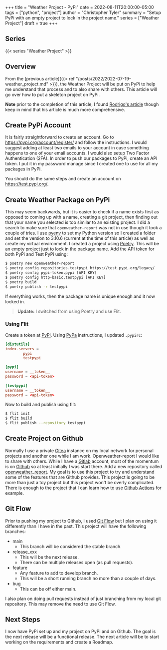 +++
title = "Weather Project - PyPi"
date = 2022-08-11T20:00:00-05:00
tags = ["python", "project"]
author = "Christopher Tyler"
summary = "Setup PyPi with an empty project to lock in the project name."
series = ["Weather Project"]
draft = true
+++

## Series

{{< series "Weather Project" >}}


## Overview

From the [previous article]({{< ref "/posts/2022/2022-07-19-weather_project.md" >}}),
the Weather Project will be put on PyPi to help me understand that process and
to also share with others.
This article will go over how to put a skeleton project on PyPi.

**Note** prior to the completion of this article, I found 
[Rodrigo's article](https://mathspp.com/blog/how-to-create-a-python-package-in-2022)
though keep in mind that his article is much more comprehensive.

## Create PyPi Account

It is fairly straightforward to create an account.
Go to https://pypi.org/account/register/ and follow the instructions.
I would suggest adding at least two emails to your account in case something
happens to one of your email accounts.
I would also setup Two Factor Authentication (2FA).
In order to push our packages to PyPi, create an API token.
I put it in my password manage since I created one to use for all my packages
in PyPi.

You should do the same steps and create an account on https://test.pypi.org/.

## Create Weather Package on PyPi

This may seem backwards, but it is easier to check if a name exists first as
opposed to coming up with a name, creating a git project, then finding out that
your name you selected is too similar to an existing project.
I did a search to make sure that `openweather-report` was not in use though it
took a couple of tries.
I use [pyenv](https://github.com/pyenv/pyenv) to set my Python version so I
created a folder and set the version to 3.10.6 (current at the time of this
article) as well as create my virtual environment.
I created a project using [Poetry](https://www.python-poetry.org/).
This will be an empty project just to lock in the package name.
Add the API token for both PyPi and Test PyPi using:

```bash
$ poetry new openweather-report
$ poetry config repositories.testpypi https://test.pypi.org/legacy/
$ poetry config pypi-token.pypi [API KEY]
$ poetry config http-basic.testpypi [API KEY]
$ poetry build
$ poetry publish -r testpypi
```

If everything works, then the package name is unique enough and it now locked
in.

> **Update:**
> I switched from using Poetry and use Flit.

### Using Flit

Create a token at [PyPi](https://pypi.org/manage/account/).
Using [PyPa](https://packaging.python.org/en/latest/specifications/pypirc/)
instructions, I updated `.pypirc`:

```toml
[distutils]
index-servers =
        pypi
        testpypi

[pypi]
username = __token__
password = <api-token>
 
[testpypi]
username = __token__
password = <api-token>
```

Now to build and publish using flit:

```bash
$ flit init
$ flit build
$ flit publish --repository testpypi
```

## Create Project on Github

Normally I use a private [Gitea](https://gitea.io/en-us/) instance on my local
network for personal projects and another one while I am work.
Openweather-report I would like to share with others.
While I have a [Gitlab](https://about.gitlab.com/) account, most of the
momentum is on [Github](https://github.com/) so at least initially I was start
there.
Add a new repository called
[openweather_report](https://github.com/cetyler/openweather_report).
My goal is to use this project to try and understand some of the features that
are Github provides.
This project is going to be more than just a toy project but this project won't
be overly complicated.
There is enough to the project that I can learn how to use [Github
Actions](https://github.com/features/actions) for example.

## Git Flow

Prior to pushing my project to Github, I used 
[Git Flow](https://github.com/petervanderdoes/gitflow-avh/) but I plan on using
it differently than I have in the past.
This project will have the following branches:

* main
    * This branch will be considered the stable branch.
* release_xxx
    * This will be the next release.
    * There can be multiple releases open (as pull requests).
* feature
    * Any feature to add to develop branch.
    * This will be a short running branch no more than a couple of days.
* bug
    * This can be off either main.

I also plan on doing pull requests instead of just branching from my local git
repository.
This may remove the need to use Git Flow.

## Next Steps

I now have PyPi set up and my project on PyPi and on Github.
The goal is the next release will be a functional release.
The next article will be to start working on the requirements and create a
Roadmap.
